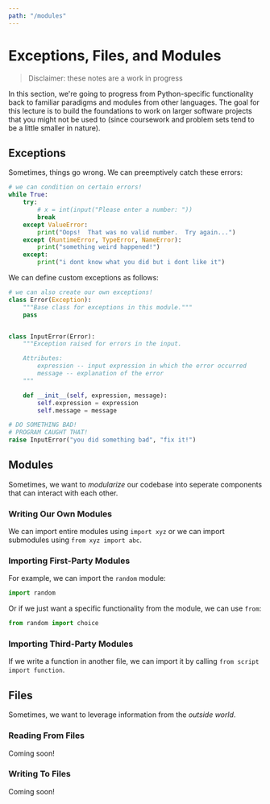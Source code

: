 ```yaml
---
path: "/modules"
---
```


# Exceptions, Files, and Modules
> Disclaimer: these notes are a work in progress

In this section, we're going to progress from Python-specific functionality back to familiar paradigms and modules from other languages. The goal for this lecture is to build the foundations to work on larger software projects that you might not be used to (since coursework and problem sets tend to be a little smaller in nature). 

## Exceptions
Sometimes, things go wrong. We can preemptively catch these errors:

```python
# we can condition on certain errors!
while True:
    try:
        # x = int(input("Please enter a number: "))
        break
    except ValueError:
        print("Oops!  That was no valid number.  Try again...")
    except (RuntimeError, TypeError, NameError):
        print("something weird happened!")
    except:
        print("i dont know what you did but i dont like it")
```

We can define custom exceptions as follows:

```python
# we can also create our own exceptions!
class Error(Exception):
    """Base class for exceptions in this module."""
    pass


class InputError(Error):
    """Exception raised for errors in the input.

    Attributes:
        expression -- input expression in which the error occurred
        message -- explanation of the error
    """

    def __init__(self, expression, message):
        self.expression = expression
        self.message = message

# DO SOMETHING BAD!
# PROGRAM CAUGHT THAT!
raise InputError("you did something bad", "fix it!")
```

## Modules
Sometimes, we want to *modularize* our codebase into seperate components that can interact with each other.

### Writing Our Own Modules
We can import entire modules using `import xyz` or we can import submodules using `from xyz import abc`.

### Importing First-Party Modules
For example, we can import the `random` module:

```python
import random
```

Or if we just want a specific functionality from the module, we can use `from`:

```python
from random import choice
```

### Importing Third-Party Modules
If we write a function in another file, we can import it by calling `from script import function`.

## Files
Sometimes, we want to leverage information from the *outside world*. 

### Reading From Files
Coming soon!

### Writing To Files
Coming soon!